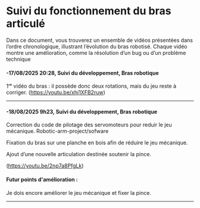 # Suivi du fonctionnement du bras articulé
Dans ce document, vous trouverez un ensemble de vidéos présentées dans l’ordre chronologique, illustrant l’évolution du bras robotisé. Chaque vidéo montre une amélioration, comme la résolution d’un bug ou d’un problème technique

#### -17/08/2025 20:28, Suivi du développement, Bras robotique
 1ʳᵉ vidéo du bras : il possède donc deux rotations, mais du jeu reste à corriger.
(https://youtu.be/xhj1XFB2ruw)

---

#### -18/08/2025  9h23, Suivi du développement, Bras robotique

   Correction du code de pilotage des servomoteurs pour reduir le jeu mécanique. Robotic-arm-project/sofware
   
   Fixation du bras sur une planche en bois afin de réduire le jeu mécanique.
   
   Ajout d’une nouvelle articulation destinée soutenir la pince.
   
  (https://youtu.be/2np7a8PfgLk)
#### Futur points d'amélioration :
   Je dois encore améliorer le jeu mécanique et fixer la pince.    

   ---




